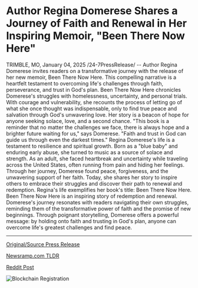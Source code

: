 # Author Regina Domerese Shares a Journey of Faith and Renewal in Her Inspiring Memoir, "Been There Now Here"

TRIMBLE, MO, January 04, 2025 /24-7PressRelease/ -- Author Regina Domerese invites readers on a transformative journey with the release of her new memoir, Been There Now Here. This compelling narrative is a heartfelt testament to overcoming life's challenges through faith, perseverance, and trust in God's plan.  Been There Now Here chronicles Domerese's struggles with homelessness, uncertainty, and personal trials. With courage and vulnerability, she recounts the process of letting go of what she once thought was indispensable, only to find true peace and salvation through God's unwavering love. Her story is a beacon of hope for anyone seeking solace, love, and a second chance.  "This book is a reminder that no matter the challenges we face, there is always hope and a brighter future waiting for us," says Domerese. "Faith and trust in God can guide us through even the darkest times."  Regina Domerese's life is a testament to resilience and spiritual growth. Born as a "blue baby" and enduring early abuse, she turned to music as a source of solace and strength. As an adult, she faced heartbreak and uncertainty while traveling across the United States, often running from pain and hiding her feelings. Through her journey, Domerese found peace, forgiveness, and the unwavering support of her faith. Today, she shares her story to inspire others to embrace their struggles and discover their path to renewal and redemption. Regina's life exemplifies her book's title: Been There Now Here.  Been There Now Here is an inspiring story of redemption and renewal. Domerese's journey resonates with readers navigating their own struggles, reminding them of the transformative power of faith and the promise of new beginnings. Through poignant storytelling, Domerese offers a powerful message: by holding onto faith and trusting in God's plan, anyone can overcome life's greatest challenges and find peace. 

---

[Original/Source Press Release](https://www.24-7pressrelease.com/press-release/517576/author-regina-domerese-shares-a-journey-of-faith-and-renewal-in-her-inspiring-memoir-been-there-now-here)
                    

[Newsramp.com TLDR](https://newsramp.com/curated-news/regina-domerese-releases-inspirational-memoir-been-there-now-here/80ef90b9f6cf5b64874cf02f209da4fe) 

 



[Reddit Post](https://www.reddit.com/r/BookNews/comments/1ht9vmy/regina_domerese_releases_inspirational_memoir/) 



![Blockchain Registration](https://cdn.newsramp.app/24-7PressRelease/qrcode/251/4/jadeMxi5.webp)